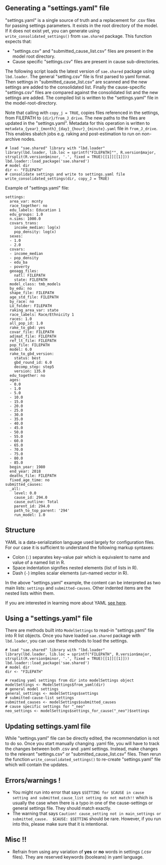 ## Generating a "settings.yaml" file
"settings.yaml" is a single source of truth and a replacement for .csv files for passing settings parameters. It exists in the root directory of the model. If it does not exist yet, you can generate using `write_consolidated_settings()` from `sae.shared` package. This function expects that:

* "settings.csv" and "submitted_cause_list.csv" files are present in the model root directory.
* Cause specific "settings.csv" files are present in cause sub-directories.

The following script loads the latest version of `sae.shared` package using `lbd.loader`. The general "setting.csv" file is first parsed to yaml format. Then settings in "submitted_cause_list.csv" are scanned and the new settings are added to the consolidated list. Finally the cause-specific "settings.csv" files are compared against the consolidated list and the new settings are added. The compiled list is written to the "settings.yaml" file in the model-root-directory.

Note that calling with `copy_j = TRUE`, copies files referenced in the settings, from FILEPATH to `{dir}/from_J_drive`. The new paths to the files are updated in the "settings.yaml". Metadata for this operation is written to `metadata_{year}_{month}_{day}_{hour}_{minute}.yaml` file in `from_J_drive`. This enables sbatch jobs e.g. raking and post-estimation to run on non-archive nodes.

```
# load "sae.shared" library with "lbd.loader"
library(lbd.loader, lib.loc = sprintf("FILEPATH]"", R.version$major, strsplit(R.version$minor, '.', fixed = TRUE)[[1]][[1]]))
lbd.loader::load_package('sae.shared')
# model dir
dir <- "FILEPATH"
# consolidate settings and write to settings.yaml file
write_consolidated_settings(dir, copy_J = TRUE)
```

Example of "settings.yaml" file:

```
settings:
  area_var: mcnty
  race_together: no
  edu_labels: Education 1
  edu_groups: 1.0
  n.sims: 1000.0
  covars_trans:
    income_median: log(x)
    pop_density: log(x)
  sexes:
  - 1.0
  - 2.0
  covars:
  - income_median
  - pop_density
  - edu_ba
  - poverty
  geoagg_files:
    natl: FILEPATH
    state: FILEPATH
  model_class: tmb_models
  by_edu: no
  shape_file: FILEPATH
  age_std_file: FILEPATH
  by_race: no
  LU_folder: FILEPATH
  raking_area_var: state
  race_labels: Race/Ethnicity 1
  races: 1.0
  all_pop_id: 1.0
  rake_to_gbd: yes
  covar_file: FILEPATH
  adjmat_file: FILEPATH
  ref_lt_file: FILEPATH
  pop_file: FILEPATH
  model: 6.0
  rake_to_gbd_version:
    status: best
    gbd_round_id: 6.0
    decomp_step: step5
    version: 135.0
  edu_together: no
  ages:
  - 0.0
  - 1.0
  - 5.0
  - 10.0
  - 15.0
  - 20.0
  - 25.0
  - 30.0
  - 35.0
  - 40.0
  - 45.0
  - 50.0
  - 55.0
  - 60.0
  - 65.0
  - 70.0
  - 75.0
  - 80.0
  - 85.0
  begin_year: 1980
  end_year: 2018
  deaths_file: FILEPATH
  fixed_age_time: no
submitted_causes:
  _all:
    level: 0.0
    cause_id: 294.0
    cause_outline: Total
    parent_id: 294.0
    path_to_top_parent: '294'
    run_model: 1.0
```

## Structure
YAML is a data-serialization language used largely for configuration files. For our case it is sufficient to understand the following markup syntaxes:
* Colon (`:`) separates key-value pair which is equivalent to name and value of a named list in R.
* Space indentation signifies nested elements (list of lists in R).
* Dash (`-`) implies scalar elements (un-named vector in R).

In the above "settings.yaml" example, the content can be interpreted as two main lists: `settings` and `submitted-causes`. Other indented items are the nested lists within them. 

If you are interested in learning more about YAML [see here](https://yaml.org/spec/1.2.2/#21-collections). 
## Using a "settings.yaml" file
There are methods built into `ModelSettings` to read-in "settings.yaml" file into R list objects. Once you have loaded `sae.shared` package with `lbd.loader`, you can use these methods to load the settings.

```
# load "sae.shared" library with "lbd.loader"
library(lbd.loader, lib.loc = sprintf("FILEPATH", R.version$major, strsplit(R.version$minor, '.', fixed = TRUE)[[1]][[1]]))
lbd.loader::load_package('sae.shared')
# model dir
dir <- "FILEPATH"

# reading yaml settings from dir into modelSettings object
modelSettings <- ModelSettings$from_yaml(dir)
# general model settings
general_settings <- modelSettings$settings
# submitted-cause-list settings
submitted_causes <- modelSettings$submitted_causes
# cause specific settings for "_neo"
neo_settings <- modelSettings$settings_for_cause("_neo")$settings
```

## Updating settings.yaml file
While "settings.yaml" file can be directly edited, the recommendation is not to do so. Once you start manually changing .yaml file, you will have to track the changes between both .csv and .yaml settings. Instead, make changes to the relevant "settings.csv" or "submitted_cause_list.csv" files. Then rerun the function `write_consolidated_settings()` to re-create "settings.yaml" file which will contain the updates.

## Errors/warnings !
* You might run into error that says `$SETTING for $CAUSE in cause setting and submitted_cause_list setting do not match!!` which is usually the case when there is a typo in one of the cause-settings or general settings file. They should match exactly.
* The warning that says `Caution! cause_setting not in main_settings or submitted_cause.  $CAUSE: $SETTING` should be rare. However, if you run into this, please make sure that it is intentional.

## Misc !!
* Refrain from using any variation of **yes** or **no** words in settings (.csv files). They are reserved keywords (booleans) in yaml language.